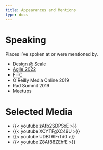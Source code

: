 ```yaml
---
title: Appearances and Mentions
type: docs
---
```


# Speaking
Places I’ve spoken at or were mentioned by.

- [Design @ Scale](https://rosenfeldmedia.com/design-at-scale-2022/workshops/)
- [Agile 2022](https://events.agilealliance.org/Agile2022/speaker/437397/josh-mauldin)
- [FiTC](https://fitc.ca/event/spotlightux22/)
- O'Reilly Media Online 2019
- Rad Summit 2019
- Meetups

# Selected Media

- {{< youtube zAfb2SDPSxE >}}
- {{< youtube XCYTFgXC49U >}}
- {{< youtube UDBT6lFrTd0 >}}
- {{< youtube Z8Af88ZEhfE >}}